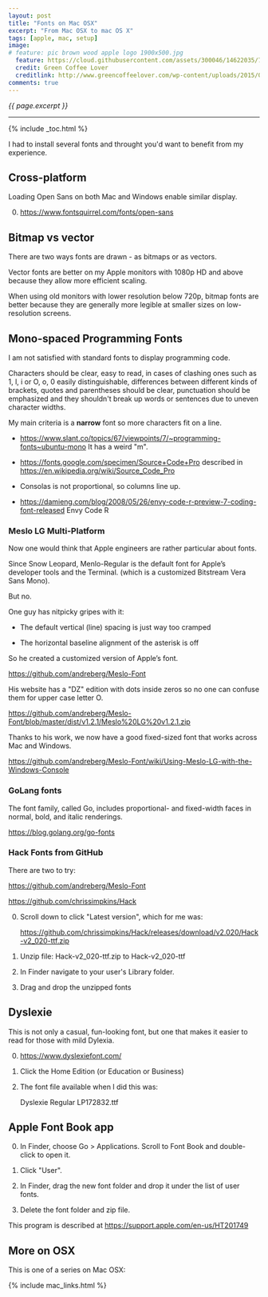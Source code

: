 ```yaml
---
layout: post
title: "Fonts on Mac OSX"
excerpt: "From Mac OSX to mac OS X"
tags: [apple, mac, setup]
image:
# feature: pic brown wood apple logo 1900x500.jpg
  feature: https://cloud.githubusercontent.com/assets/300046/14622035/740efa5c-0584-11e6-9a41-db5b03eaff85.jpg
  credit: Green Coffee Lover
  creditlink: http://www.greencoffeelover.com/wp-content/uploads/2015/03/7.jpg
comments: true
---
```

<i>{{ page.excerpt }}</i>
<hr />

{% include _toc.html %}

I had to install several fonts and throught you'd want to benefit from my experience.


## Cross-platform

Loading Open Sans on both Mac and Windows enable similar display.

0. https://www.fontsquirrel.com/fonts/open-sans


## Bitmap vs vector

There are two ways fonts are drawn - as bitmaps or as vectors. 

Vector fonts are better on my Apple monitors with 1080p HD and above
because they allow more efficient scaling.

When using old monitors with lower resolution below 720p,
bitmap fonts are better because they are generally more legible at smaller sizes on low-resolution screens.


## Mono-spaced Programming Fonts

I am not satisfied with standard fonts to display programming code. 

Characters should be clear, easy to read, in cases of clashing ones such as 1, l, i or O, o, 0 easily distinguishable, differences between different kinds of brackets, quotes and parentheses should be clear, punctuation should be emphasized and they shouldn't break up words or sentences due to uneven character widths.

My main criteria is a <strong>narrow</strong> font so more characters fit on a line.

* https://www.slant.co/topics/67/viewpoints/7/~programming-fonts~ubuntu-mono
   It has a weird "m".

* https://fonts.google.com/specimen/Source+Code+Pro
  described in https://en.wikipedia.org/wiki/Source_Code_Pro 

* Consolas is not proportional, so columns line up.

* https://damieng.com/blog/2008/05/26/envy-code-r-preview-7-coding-font-released
   Envy Code R


### Meslo LG Multi-Platform

Now one would think that Apple engineers are rather particular about fonts.

Since Snow Leopard, Menlo-Regular is the default font for Apple’s
developer tools and the Terminal.
(which is a customized Bitstream Vera Sans Mono).

But no.

One guy has nitpicky gripes with it:

   * The default vertical (line) spacing is just way too cramped 

   * The horizontal baseline alignment of the asterisk is off

So he created a customized version of Apple’s font.

   https://github.com/andreberg/Meslo-Font

His website has a "DZ" edition with dots inside zeros so no one can confuse them for upper case letter O.

   https://github.com/andreberg/Meslo-Font/blob/master/dist/v1.2.1/Meslo%20LG%20v1.2.1.zip

Thanks to his work, we now have a good fixed-sized font that works across Mac and Windows.

https://github.com/andreberg/Meslo-Font/wiki/Using-Meslo-LG-with-the-Windows-Console 


### GoLang fonts

The font family, called Go, includes proportional- and fixed-width faces in normal, bold, and italic renderings. 

https://blog.golang.org/go-fonts


### Hack Fonts from GitHub

There are two to try:

   https://github.com/andreberg/Meslo-Font

   https://github.com/chrissimpkins/Hack

0. Scroll down to click "Latest version", which for me was:
   
   https://github.com/chrissimpkins/Hack/releases/download/v2.020/Hack-v2_020-ttf.zip

0. Unzip file: Hack-v2_020-ttf.zip to Hack-v2_020-ttf

0. In Finder navigate to your user's Library folder.

0. Drag and drop the unzipped fonts 



## Dyslexie #

This is not only a casual, fun-looking font, but one that makes it easier to read for those with mild Dylexia.

0. https://www.dyslexiefont.com/

0. Click the Home Edition (or Education or Business)

0. The font file available when I did this was:

   Dyslexie Regular LP172832.ttf



<a id="FontBook"></a>

## Apple Font Book app

0. In Finder, choose Go > Applications. Scroll to Font Book and double-click to open it.

0. Click "User".

0. In Finder, drag the new font folder and drop it under the list of user fonts.

0. Delete the font folder and zip file.

This program is described at https://support.apple.com/en-us/HT201749



## More on OSX

This is one of a series on Mac OSX:

{% include mac_links.html %}

